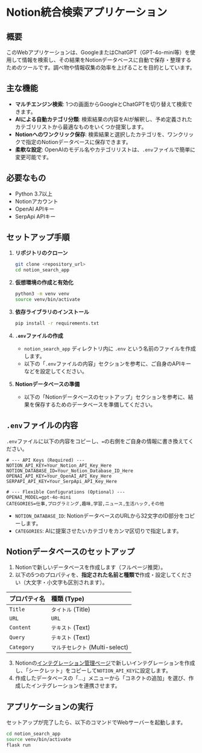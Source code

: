 # Notion統合検索アプリケーション

## 概要

このWebアプリケーションは、GoogleまたはChatGPT（GPT-4o-mini等）を使用して情報を検索し、その結果をNotionデータベースに自動で保存・整理するためのツールです。調べ物や情報収集の効率を上げることを目的としています。

## 主な機能

-   **マルチエンジン検索**: 1つの画面からGoogleとChatGPTを切り替えて検索できます。
-   **AIによる自動カテゴリ分類**: 検索結果の内容をAIが解釈し、予め定義されたカテゴリリストから最適なものをいくつか提案します。
-   **Notionへのワンクリック保存**: 検索結果と選択したカテゴリを、ワンクリックで指定のNotionデータベースに保存できます。
-   **柔軟な設定**: OpenAIのモデル名やカテゴリリストは、`.env`ファイルで簡単に変更可能です。

## 必要なもの

-   Python 3.7以上
-   Notionアカウント
-   OpenAI APIキー
-   SerpApi APIキー

## セットアップ手順

1.  **リポジトリのクローン**
    ```bash
    git clone <repository_url>
    cd notion_search_app
    ```

2.  **仮想環境の作成と有効化**
    ```bash
    python3 -m venv venv
    source venv/bin/activate
    ```

3.  **依存ライブラリのインストール**
    ```bash
    pip install -r requirements.txt
    ```

4.  **`.env`ファイルの作成**
    -   `notion_search_app` ディレクトリ内に `.env` という名前のファイルを作成します。
    -   以下の「`.env`ファイルの内容」セクションを参考に、ご自身のAPIキーなどを設定してください。

5.  **Notionデータベースの準備**
    -   以下の「Notionデータベースのセットアップ」セクションを参考に、結果を保存するためのデータベースを準備してください。

## `.env`ファイルの内容

`.env`ファイルに以下の内容をコピーし、`=`の右側をご自身の情報に書き換えてください。

```plaintext
# --- API Keys (Required) ---
NOTION_API_KEY=Your_Notion_API_Key_Here
NOTION_DATABASE_ID=Your_Notion_Database_ID_Here
OPENAI_API_KEY=Your_OpenAI_API_Key_Here
SERPAPI_API_KEY=Your_SerpApi_API_Key_Here

# --- Flexible Configurations (Optional) ---
OPENAI_MODEL=gpt-4o-mini
CATEGORIES=仕事,プログラミング,趣味,学習,ニュース,生活ハック,その他
```

-   `NOTION_DATABASE_ID`: NotionデータベースのURLから32文字のID部分をコピーします。
-   `CATEGORIES`: AIに提案させたいカテゴリをカンマ区切りで指定します。

## Notionデータベースのセットアップ

1.  Notionで新しいデータベースを作成します（フルページ推奨）。
2.  以下の5つのプロパティを、**指定された名前と種類で**作成・設定してください（大文字・小文字も区別されます）。

| プロパティ名 | 種類 (Type)         |
| :----------- | :------------------ |
| `Title`      | `タイトル` (Title)  |
| `URL`        | `URL`               |
| `Content`    | `テキスト` (Text)   |
| `Query`      | `テキスト` (Text)   |
| `Category`   | `マルチセレクト` (Multi-select) |

3.  Notionの[インテグレーション管理ページ](https://www.notion.so/my-integrations)で新しいインテグレーションを作成し、「シークレット」をコピーして`NOTION_API_KEY`に設定します。
4.  作成したデータベースの「...」メニューから「コネクトの追加」を選び、作成したインテグレーションを連携させます。

## アプリケーションの実行

セットアップが完了したら、以下のコマンドでWebサーバーを起動します。

```bash
cd notion_search_app
source venv/bin/activate
flask run
```
